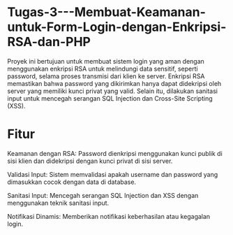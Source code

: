 # Tugas-3---Membuat-Keamanan-untuk-Form-Login-dengan-Enkripsi-RSA-dan-PHP
Proyek ini bertujuan untuk membuat sistem login yang aman dengan menggunakan enkripsi RSA untuk melindungi data sensitif, seperti password, selama proses transmisi dari klien ke server. Enkripsi RSA memastikan bahwa password yang dikirimkan hanya dapat didekripsi oleh server yang memiliki kunci privat yang valid. Selain itu, dilakukan sanitasi input untuk mencegah serangan SQL Injection dan Cross-Site Scripting (XSS).

# Fitur
Keamanan dengan RSA: Password dienkripsi menggunakan kunci publik di sisi klien dan didekripsi dengan kunci privat di sisi server.

Validasi Input: Sistem memvalidasi apakah username dan password yang dimasukkan cocok dengan data di database.

Sanitasi Input: Mencegah serangan SQL Injection dan XSS dengan menggunakan teknik sanitasi input.

Notifikasi Dinamis: Memberikan notifikasi keberhasilan atau kegagalan login.
